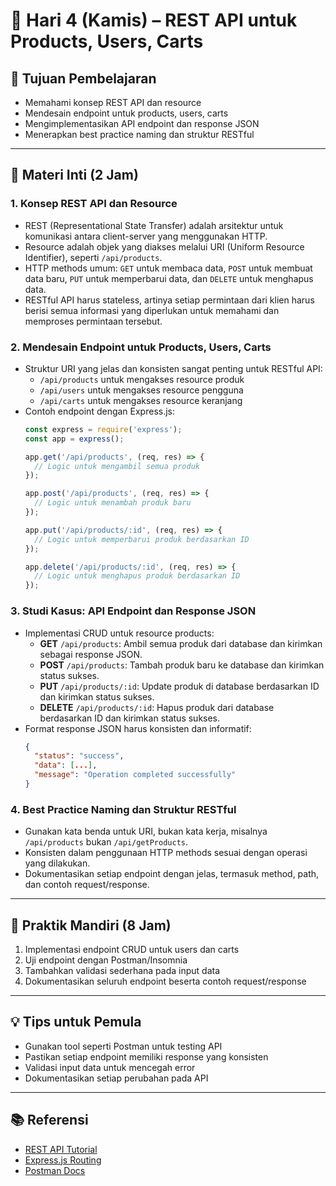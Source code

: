 # 📆 Hari 4 (Kamis) – REST API untuk Products, Users, Carts

## 🎯 Tujuan Pembelajaran
- Memahami konsep REST API dan resource
- Mendesain endpoint untuk products, users, carts
- Mengimplementasikan API endpoint dan response JSON
- Menerapkan best practice naming dan struktur RESTful

---

## 🧠 Materi Inti (2 Jam)

### 1. Konsep REST API dan Resource
- REST (Representational State Transfer) adalah arsitektur untuk komunikasi antara client-server yang menggunakan HTTP.
- Resource adalah objek yang diakses melalui URI (Uniform Resource Identifier), seperti `/api/products`.
- HTTP methods umum: `GET` untuk membaca data, `POST` untuk membuat data baru, `PUT` untuk memperbarui data, dan `DELETE` untuk menghapus data.
- RESTful API harus stateless, artinya setiap permintaan dari klien harus berisi semua informasi yang diperlukan untuk memahami dan memproses permintaan tersebut.

### 2. Mendesain Endpoint untuk Products, Users, Carts
- Struktur URI yang jelas dan konsisten sangat penting untuk RESTful API:
  - `/api/products` untuk mengakses resource produk
  - `/api/users` untuk mengakses resource pengguna
  - `/api/carts` untuk mengakses resource keranjang
- Contoh endpoint dengan Express.js:
  ```js
  const express = require('express');
  const app = express();

  app.get('/api/products', (req, res) => {
    // Logic untuk mengambil semua produk
  });

  app.post('/api/products', (req, res) => {
    // Logic untuk menambah produk baru
  });

  app.put('/api/products/:id', (req, res) => {
    // Logic untuk memperbarui produk berdasarkan ID
  });

  app.delete('/api/products/:id', (req, res) => {
    // Logic untuk menghapus produk berdasarkan ID
  });
  ```

### 3. Studi Kasus: API Endpoint dan Response JSON
- Implementasi CRUD untuk resource products:
  - **GET** `/api/products`: Ambil semua produk dari database dan kirimkan sebagai response JSON.
  - **POST** `/api/products`: Tambah produk baru ke database dan kirimkan status sukses.
  - **PUT** `/api/products/:id`: Update produk di database berdasarkan ID dan kirimkan status sukses.
  - **DELETE** `/api/products/:id`: Hapus produk dari database berdasarkan ID dan kirimkan status sukses.
- Format response JSON harus konsisten dan informatif:
  ```json
  {
    "status": "success",
    "data": [...],
    "message": "Operation completed successfully"
  }
  ```

### 4. Best Practice Naming dan Struktur RESTful
- Gunakan kata benda untuk URI, bukan kata kerja, misalnya `/api/products` bukan `/api/getProducts`.
- Konsisten dalam penggunaan HTTP methods sesuai dengan operasi yang dilakukan.
- Dokumentasikan setiap endpoint dengan jelas, termasuk method, path, dan contoh request/response.

---

## 📝 Praktik Mandiri (8 Jam)
1. Implementasi endpoint CRUD untuk users dan carts
2. Uji endpoint dengan Postman/Insomnia
3. Tambahkan validasi sederhana pada input data
4. Dokumentasikan seluruh endpoint beserta contoh request/response

---

## 💡 Tips untuk Pemula
- Gunakan tool seperti Postman untuk testing API
- Pastikan setiap endpoint memiliki response yang konsisten
- Validasi input data untuk mencegah error
- Dokumentasikan setiap perubahan pada API

---

## 📚 Referensi
- [REST API Tutorial](https://restfulapi.net/)
- [Express.js Routing](https://expressjs.com/en/guide/routing.html)
- [Postman Docs](https://learning.postman.com/docs/getting-started/introduction/)
